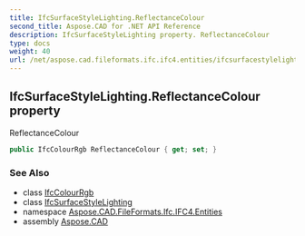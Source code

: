 ```yaml
---
title: IfcSurfaceStyleLighting.ReflectanceColour
second_title: Aspose.CAD for .NET API Reference
description: IfcSurfaceStyleLighting property. ReflectanceColour
type: docs
weight: 40
url: /net/aspose.cad.fileformats.ifc.ifc4.entities/ifcsurfacestylelighting/reflectancecolour/
---
```

## IfcSurfaceStyleLighting.ReflectanceColour property

ReflectanceColour

```csharp
public IfcColourRgb ReflectanceColour { get; set; }
```

### See Also

* class [IfcColourRgb](../../ifccolourrgb/)
* class [IfcSurfaceStyleLighting](../)
* namespace [Aspose.CAD.FileFormats.Ifc.IFC4.Entities](../../ifcsurfacestylelighting/)
* assembly [Aspose.CAD](../../../)


